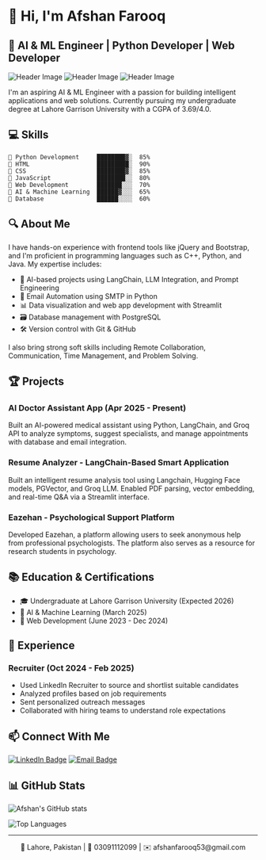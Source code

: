# 👋 Hi, I'm Afshan Farooq

## 🚀 AI & ML Engineer | Python Developer | Web Developer

![Header Image](https://img.shields.io/badge/AI-Machine%20Learning-gold?style=for-the-badge) ![Header Image](https://img.shields.io/badge/Python-Development-blue?style=for-the-badge) ![Header Image](https://img.shields.io/badge/Web-Development-orange?style=for-the-badge)

I'm an aspiring AI & ML Engineer with a passion for building intelligent applications and web solutions. Currently pursuing my undergraduate degree at Lahore Garrison University with a CGPA of 3.69/4.0.

## 💻 Skills

```
🔹 Python Development     ████████▓░  85%
🔹 HTML                   █████████░  90%
🔹 CSS                    ████████▓░  85%
🔹 JavaScript             ████████░░  80%
🔹 Web Development        ███████░░░  70%
🔹 AI & Machine Learning  ██████▓░░░  65%
🔹 Database               ██████░░░░  60%
```

## 🔍 About Me

I have hands-on experience with frontend tools like jQuery and Bootstrap, and I'm proficient in programming languages such as C++, Python, and Java. My expertise includes:

- 🤖 AI-based projects using LangChain, LLM Integration, and Prompt Engineering
- 📧 Email Automation using SMTP in Python
- 📊 Data visualization and web app development with Streamlit
- 🗃️ Database management with PostgreSQL
- 🛠️ Version control with Git & GitHub

I also bring strong soft skills including Remote Collaboration, Communication, Time Management, and Problem Solving.

## 🏆 Projects

### AI Doctor Assistant App (Apr 2025 - Present)
Built an AI-powered medical assistant using Python, LangChain, and Groq API to analyze symptoms, suggest specialists, and manage appointments with database and email integration.

### Resume Analyzer - LangChain-Based Smart Application
Built an intelligent resume analysis tool using Langchain, Hugging Face models, PGVector, and Groq LLM. Enabled PDF parsing, vector embedding, and real-time Q&A via a Streamlit interface.

### Eazehan - Psychological Support Platform
Developed Eazehan, a platform allowing users to seek anonymous help from professional psychologists. The platform also serves as a resource for research students in psychology.

## 📚 Education & Certifications

- 🎓 Undergraduate at Lahore Garrison University (Expected 2026)
- 📜 AI & Machine Learning (March 2025)
- 📜 Web Development (June 2023 - Dec 2024)

## 💼 Experience

### Recruiter (Oct 2024 - Feb 2025)
- Used LinkedIn Recruiter to source and shortlist suitable candidates
- Analyzed profiles based on job requirements
- Sent personalized outreach messages
- Collaborated with hiring teams to understand role expectations

## 📫 Connect With Me

[![LinkedIn Badge](https://img.shields.io/badge/LinkedIn-Profile-informational?style=flat&logo=linkedin&logoColor=white&color=0D76A8)](https://www.linkedin.com/in/afshan-farooq-459a1531b)
[![Email Badge](https://img.shields.io/badge/Email-Contact-informational?style=flat&logo=gmail&logoColor=white&color=D14836)](mailto:afshanfarooq53@gmail.com)

## 📊 GitHub Stats

![Afshan's GitHub stats](https://github-readme-stats.vercel.app/api?username=Afshan-Farooq-dev&show_icons=true&theme=tokyonight)

![Top Languages](https://github-readme-stats.vercel.app/api/top-langs/?username=Afshan-Farooq-dev&layout=compact&theme=tokyonight)

---

<p align="center">📍 Lahore, Pakistan | 📱 03091112099 | ✉️ afshanfarooq53@gmail.com</p>
